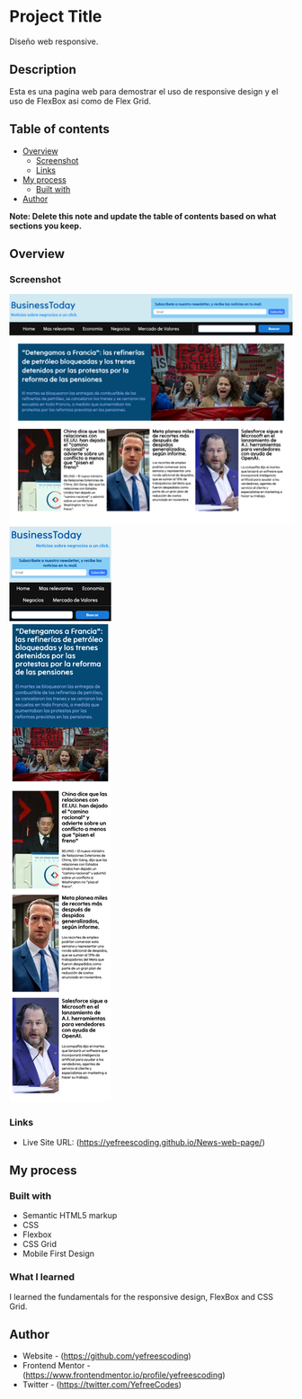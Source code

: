 # Project Title

Diseño web responsive.

## Description

Esta es una pagina web para demostrar el uso de responsive design y el uso de FlexBox asi como de Flex Grid.

## Table of contents

- [Overview](#overview)
  - [Screenshot](#screenshot)
  - [Links](#links)
- [My process](#my-process)
  - [Built with](#built-with)
- [Author](#author)

**Note: Delete this note and update the table of contents based on what sections you keep.**

## Overview

### Screenshot

![](screenshots/desktop.png)
![](screenshots/mobile.png)

### Links

- Live Site URL: (https://yefreescoding.github.io/News-web-page/)


## My process

### Built with

- Semantic HTML5 markup
- CSS
- Flexbox
- CSS Grid
- Mobile First Design


### What I learned
I learned the fundamentals for the responsive design, FlexBox and CSS Grid.


## Author

- Website - (https://github.com/yefreescoding)
- Frontend Mentor - (https://www.frontendmentor.io/profile/yefreescoding)
- Twitter - (https://twitter.com/YefreeCodes)
